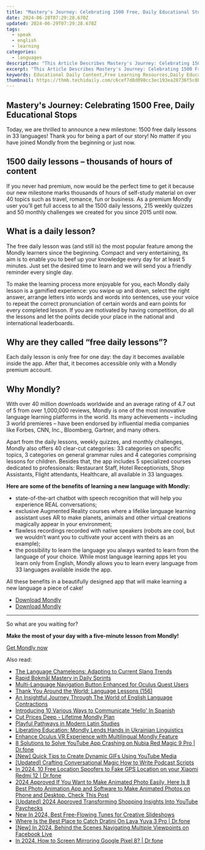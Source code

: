 ```yaml
---
title: "Mastery's Journey: Celebrating 1500 Free, Daily Educational Stops"
date: 2024-06-28T07:29:28.670Z
updated: 2024-06-29T07:29:28.670Z
tags:
  - speak
  - english
  - learning
categories:
  - languages
description: "This Article Describes Mastery's Journey: Celebrating 1500 Free, Daily Educational Stops"
excerpt: "This Article Describes Mastery's Journey: Celebrating 1500 Free, Daily Educational Stops"
keywords: Educational Daily Content,Free Learning Resources,Daily Educational Stops (DES),Online Courses for Free,1500 Daily Learning Experiences,Continuous Education Online Platform,Learning Journey Interactive Experience
thumbnail: https://thmb.techidaily.com/c6cef7d8d098cc3ec193ea28736f5c8bb8a150dde0b8653330eff8897000d29a.jpeg
---
```


## Mastery's Journey: Celebrating 1500 Free, Daily Educational Stops

 Today, we are thrilled to announce a new milestone: 1500 free daily lessons in 33 languages! Thank you for being a part of our story! No matter if you have joined Mondly from the beginning or just now.

## 1500 daily lessons – thousands of hours of content

 If you never had premium, now would be the perfect time to get it because our new milestone marks thousands of hours of self-study material on over 40 topics such as travel, romance, fun or business. As a premium Mondly user you’ll get full access to all the 1500 daily lessons, 215 weekly quizzes and 50 monthly challenges we created for you since 2015 until now.

## What is a daily lesson?

 The free daily lesson was (and still is) the most popular feature among the Mondly learners since the beginning. Compact and very entertaining, its aim is to enable you to beef up your knowledge every day for at least 5 minutes. Just set the desired time to learn and we will send you a friendly reminder every single day.

 To make the learning process more enjoyable for you, each Mondly daily lesson is a gamified experience: you swipe up and down, select the right answer, arrange letters into words and words into sentences, use your voice to repeat the correct pronunciation of certain words and earn points for every completed lesson. If you are motivated by having competition, do all the lessons and let the points decide your place in the national and international leaderboards.

## Why are they called “free daily lessons”?

 Each daily lesson is only free for one day: the day it becomes available inside the app. After that, it becomes accessible only with a Mondly premium account.

## Why Mondly?

 With over 40 million downloads worldwide and an average rating of 4.7 out of 5 from over 1,000,000 reviews, Mondly is one of the most innovative language learning platforms in the world. Its many achievements – including 3 world premieres – have been endorsed by influential media companies like Forbes, CNN, Inc., Bloomberg, Gartner, and many others.

 Apart from the daily lessons, weekly quizzes, and monthly challenges, Mondly also offers 40 clear-cut categories: 33 categories on specific topics, 3 categories on general grammar rules and 4 categories comprising lessons for children. Besides that, the app includes 5 specialized courses dedicated to professionals: Restaurant Staff, Hotel Receptionists, Shop Assistants, Flight attendants, Healthcare, all available in 33 languages.

 **Here are some of the benefits of learning a new language with Mondly:**

* state-of-the-art chatbot with speech recognition that will help you experience REAL conversations;
* exclusive Augmented Reality courses where a lifelike language learning assistant uses AR to make planets, animals and other virtual creations magically appear in your environment;
* flawless recordings recorded with native speakers (robots are cool, but we wouldn’t want you to cultivate your accent with theirs as an example);
* the possibility to learn the language you always wanted to learn from the language of your choice. While most language learning apps let you learn only from English, Mondly allows you to learn every language from 33 languages available inside the app.

 All these benefits in a beautifully designed app that will make learning a new language a piece of cake!

* [Download Mondly](https://www.facebook.com/sharer/sharer.php?u=https%3A%2F%2Fwww.mondly.com%2Fblog%2Fcelebrating-1500-free-daily-lessons%2F&t=Celebrating+1500+Free+Daily+Lessons "Share on Facebook")
* [Download Mondly](https://shop.mondly.com/affiliate.php?ACCOUNT=ATISTUDI&AFFILIATE=108875&PATH=https://www.mondly.com?AFFILIATE=108875)

---

So what are you waiting for?

 **Make the most of your day with a five-minute lesson from Mondly!**

[Get Mondly now](https://adjt.mondly.com/5ixfg4k?campaign=blog-post-id-2693&fallback=https%3A%2F%2Fapp.mondly.com%3Futm%5Fmedium%3Dblog%5Fblog-post-id-2693%26utm%5Fsource%3Dblog-post-id-2693&redirect%5Fmacos=https%3A%2F%2Fapp.mondly.com%3Futm%5Fmedium%3Dblog%5Fblog-post-id-2693%26utm%5Fsource%3Dblog-post-id-2693&redirect%5Fandroid=https%3A%2F%2Fplay.google.com%2Fstore%2Fapps%2Fdetails%3Fid%3Dcom.atistudios.mondly.languages%3Futm%5Fmedium%3Dblog%5Fblog-post-id-2693%26utm%5Fsource%3Dblog-post-id-2693&redirect%5Fios=https%3A%2F%2Fapps.apple.com%2Fapp%2Fapple-store%2Fid987873536%3Fpt%3D78954800%26ct%3Dblog-post-id-2693%26mt%3D8 "Get Mondly now")

<ins class="adsbygoogle"
     style="display:block"
     data-ad-format="autorelaxed"
     data-ad-client="ca-pub-7571918770474297"
     data-ad-slot="1223367746"></ins>



<ins class="adsbygoogle"
     style="display:block"
     data-ad-client="ca-pub-7571918770474297"
     data-ad-slot="8358498916"
     data-ad-format="auto"
     data-full-width-responsive="true"></ins>

<span class="atpl-alsoreadstyle">Also read:</span>
<div><ul>
<li><a href="https://mondly-stories.techidaily.com/the-language-chameleons-adapting-to-current-slang-trends/"><u>The Language Chameleons: Adapting to Current Slang Trends</u></a></li>
<li><a href="https://mondly-stories.techidaily.com/1719580890966-rapid-bokmal-mastery-in-daily-sprints/"><u>Rapid Bokmål Mastery in Daily Sprints</u></a></li>
<li><a href="https://mondly-stories.techidaily.com/multi-language-navigation-button-enhanced-for-oculus-quest-users/"><u>Multi-Language Navigation Button Enhanced for Oculus Quest Users</u></a></li>
<li><a href="https://mondly-stories.techidaily.com/thank-you-around-the-world-language-lessons-156/"><u>Thank You Around the World: Language Lessons (156)</u></a></li>
<li><a href="https://mondly-stories.techidaily.com/an-insightful-journey-through-the-world-of-english-language-contractions/"><u>An Insightful Journey Through The World of English Language Contractions</u></a></li>
<li><a href="https://mondly-stories.techidaily.com/introducing-10-various-ways-to-communicate-hello-in-spanish/"><u>Introducing 10 Various Ways to Communicate 'Hello' In Spanish</u></a></li>
<li><a href="https://mondly-stories.techidaily.com/cut-prices-deep-lifetime-mondly-plan/"><u>Cut Prices Deep - Lifetime Mondly Plan</u></a></li>
<li><a href="https://mondly-stories.techidaily.com/playful-pathways-in-modern-latin-studies/"><u>Playful Pathways in Modern Latin Studies</u></a></li>
<li><a href="https://mondly-stories.techidaily.com/liberating-education-mondly-lends-hands-in-ukrainian-linguistics/"><u>Liberating Education: Mondly Lends Hands in Ukrainian Linguistics</u></a></li>
<li><a href="https://mondly-stories.techidaily.com/enhance-oculus-vr-experience-with-multilingual-mondly-feature/"><u>Enhance Oculus VR Experience with Multilingual Mondly Feature</u></a></li>
<li><a href="https://howto.techidaily.com/8-solutions-to-solve-youtube-app-crashing-on-nubia-red-magic-9-pro-drfone-by-drfone-fix-android-problems-fix-android-problems/"><u>8 Solutions to Solve YouTube App Crashing on Nubia Red Magic 9 Pro | Dr.fone</u></a></li>
<li><a href="https://youtube-zero.techidaily.com/uick-tips-to-create-dynamic-gifs-using-youtube-media/"><u>[New] Quick Tips to Create Dynamic GIFs Using YouTube Media</u></a></li>
<li><a href="https://extra-tips.techidaily.com/updated-crafting-conversational-magic-how-to-write-podcast-scripts/"><u>[Updated] Crafting Conversational Magic  How to Write Podcast Scripts</u></a></li>
<li><a href="https://android-location.techidaily.com/in-2024-10-free-location-spoofers-to-fake-gps-location-on-your-xiaomi-redmi-12-drfone-by-drfone-virtual/"><u>In 2024, 10 Free Location Spoofers to Fake GPS Location on your Xiaomi Redmi 12 | Dr.fone</u></a></li>
<li><a href="https://ai-driven-video-production.techidaily.com/2024-approved-if-you-want-to-make-animated-photo-easily-here-is-8-best-photo-animation-app-and-software-to-make-animated-photos-on-phone-and-desktop-check-t/"><u>2024 Approved If You Want to Make Animated Photo Easily, Here Is 8 Best Photo Animation App and Software to Make Animated Photos on Phone and Desktop. Check This Post</u></a></li>
<li><a href="https://youtube-data.techidaily.com/ed-2024-approved-transforming-shopping-insights-into-youtube-paychecks/"><u>[Updated] 2024 Approved  Transforming Shopping Insights Into YouTube Paychecks</u></a></li>
<li><a href="https://audio-shaping.techidaily.com/new-in-2024-best-free-flowing-tunes-for-creative-slideshows/"><u>New In 2024, Best Free-Flowing Tunes for Creative Slideshows</u></a></li>
<li><a href="https://android-pokemon-go.techidaily.com/where-is-the-best-place-to-catch-dratini-on-lava-yuva-3-pro-drfone-by-drfone-virtual-android/"><u>Where Is the Best Place to Catch Dratini On Lava Yuva 3 Pro | Dr.fone</u></a></li>
<li><a href="https://facebook-videos.techidaily.com/new-in-2024-behind-the-scenes-navigating-multiple-viewpoints-on-facebook-live/"><u>[New] In 2024, Behind the Scenes  Navigating Multiple Viewpoints on Facebook Live</u></a></li>
<li><a href="https://screen-mirror.techidaily.com/in-2024-how-to-screen-mirroring-google-pixel-8-drfone-by-drfone-android/"><u>In 2024, How to Screen Mirroring Google Pixel 8? | Dr.fone</u></a></li>
</ul></div>
